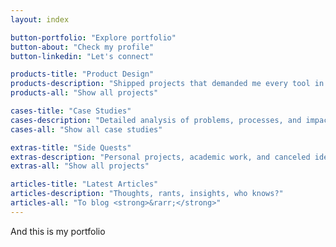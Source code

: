 ```yaml
---
layout: index

button-portfolio: "Explore portfolio"
button-about: "Check my profile"
button-linkedin: "Let's connect"

products-title: "Product Design"
products-description: "Shipped projects that demanded me every tool in the box: wireframing, prototyping, visual design, and more"
products-all: "Show all projects"

cases-title: "Case Studies"
cases-description: "Detailed analysis of problems, processes, and impactful results, with a focus on the UX side"
cases-all: "Show all case studies"

extras-title: "Side Quests"
extras-description: "Personal projects, academic work, and canceled ideas that never saw daylight"
extras-all: "Show all projects"

articles-title: "Latest Articles"
articles-description: "Thoughts, rants, insights, who knows?"
articles-all: "To blog <strong>&rarr;</strong>"
---
```


And this is my portfolio
